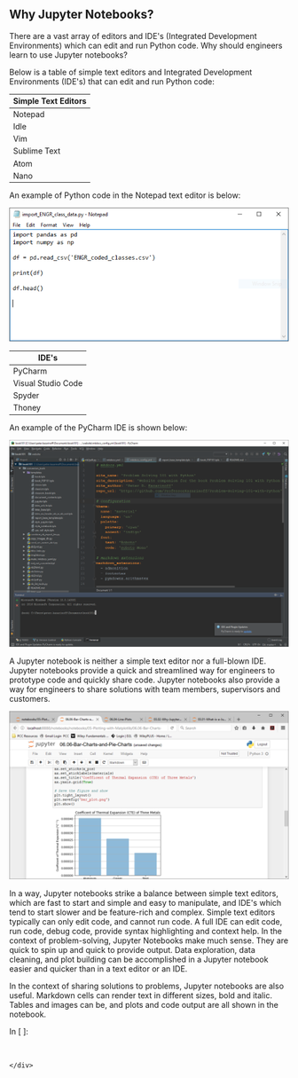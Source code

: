 
## Why Jupyter Notebooks?
There are a vast array of editors and IDE's (Integrated Development Environments) which can edit and run Python code. Why should engineers learn to use Jupyter notebooks? 
 
Below is a table of simple text editors and Integrated Development Environments (IDE's) that can edit and run Python code:

 | Simple Text Editors | 
 | --- |
 | Notepad |
 | Idle |
 | Vim |
 | Sublime Text |
 | Atom |
 | Nano |
 
 An example of Python code in the Notepad text editor is below:
 
 ![Notepad text editor](images/notepad_text_editor.png)
 
 
 | IDE's |
 | --- |
 | PyCharm |
 | Visual Studio Code | 
 | Spyder |
 | Thoney |

An example of the PyCharm IDE is shown below:

![PyCharm IDE](images/pycharm_IDE.png)

 
A Jupyter notebook is neither a simple text editor nor a full-blown IDE. Jupyter notebooks provide a quick and streamlined way for engineers to prototype code and quickly share code.  Jupyter notebooks also provide a way for engineers to share solutions with team members, supervisors and customers.

![Example Jupyter Notebook](images/jupyter_notebook_example.png)

In a way, Jupyter notebooks strike a balance between simple text editors, which are fast to start and simple and easy to manipulate, and IDE's which tend to start slower and be feature-rich and complex. Simple text editors typically can only edit code, and cannot run code. A full IDE can edit code, run code, debug code, provide syntax highlighting and context help.
In the context of problem-solving, Jupyter Notebooks make much sense. They are quick to spin up and quick to provide output. Data exploration, data cleaning, and plot building can be accomplished in a Jupyter notebook easier and quicker than in a text editor or an IDE. 

In the context of sharing solutions to problems, Jupyter notebooks are also useful. Markdown cells can render text in different sizes, bold and italic. Tables and images can be, and plots and code output are all shown in the notebook.
<div class="cell border-box-sizing code_cell rendered">
<div class="input">
<div class="prompt input_prompt">In&nbsp;[&nbsp;]:</div>
<div class="inner_cell">
    <div class="input_area">
<div class=" highlight hl-ipython3"><pre><span></span> 
</pre></div>

    </div>
</div>
</div>

</div>
 

